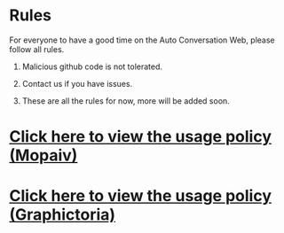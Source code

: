 # Rules

For everyone to have a good time on the Auto Conversation Web, please follow all rules.

1. Malicious github code is not tolerated.

2. Contact us if you have issues.

3. These are all the rules for now, more will be added soon.


# [Click here to view the usage policy (Mopaiv)](https://mopaiv.com/discussion/post/5492)
# [Click here to view the usage policy (Graphictoria)](https://gtoria.net/forum+2967)
